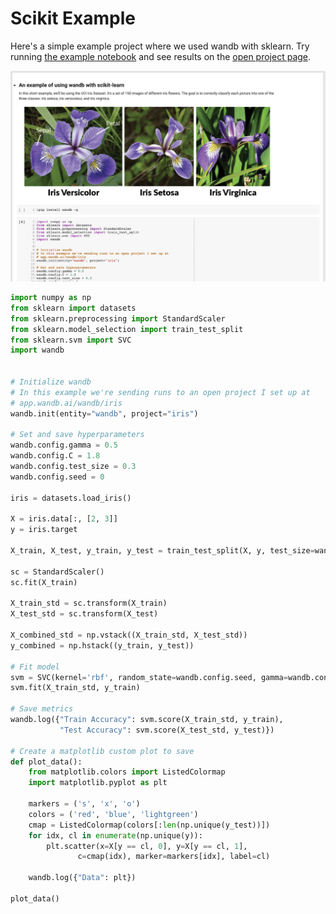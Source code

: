 # Scikit Example

Here's a simple example project where we used wandb with sklearn. Try running [the example notebook](https://colab.research.google.com/drive/1tCppyqYFCeWsVVT4XHfck6thbhp3OGwZ) and see results on the [open project page](https://app.wandb.ai/wandb/iris).

![](../../.gitbook/assets/docs-example-colab-of-wandb-sklearn.png)

```python
import numpy as np
from sklearn import datasets
from sklearn.preprocessing import StandardScaler
from sklearn.model_selection import train_test_split
from sklearn.svm import SVC
import wandb


# Initialize wandb
# In this example we're sending runs to an open project I set up at
# app.wandb.ai/wandb/iris
wandb.init(entity="wandb", project="iris")

# Set and save hyperparameters         
wandb.config.gamma = 0.5
wandb.config.C = 1.8
wandb.config.test_size = 0.3
wandb.config.seed = 0

iris = datasets.load_iris()

X = iris.data[:, [2, 3]]
y = iris.target

X_train, X_test, y_train, y_test = train_test_split(X, y, test_size=wandb.config.test_size, random_state=wandb.config.seed)

sc = StandardScaler()
sc.fit(X_train)

X_train_std = sc.transform(X_train)
X_test_std = sc.transform(X_test)

X_combined_std = np.vstack((X_train_std, X_test_std))
y_combined = np.hstack((y_train, y_test))

# Fit model
svm = SVC(kernel='rbf', random_state=wandb.config.seed, gamma=wandb.config.gamma, C=wandb.config.C)
svm.fit(X_train_std, y_train)

# Save metrics
wandb.log({"Train Accuracy": svm.score(X_train_std, y_train), 
           "Test Accuracy": svm.score(X_test_std, y_test)})

# Create a matplotlib custom plot to save 
def plot_data():
    from matplotlib.colors import ListedColormap
    import matplotlib.pyplot as plt

    markers = ('s', 'x', 'o')
    colors = ('red', 'blue', 'lightgreen')
    cmap = ListedColormap(colors[:len(np.unique(y_test))])
    for idx, cl in enumerate(np.unique(y)):
        plt.scatter(x=X[y == cl, 0], y=X[y == cl, 1],
               c=cmap(idx), marker=markers[idx], label=cl)

    wandb.log({"Data": plt})

plot_data()
```

